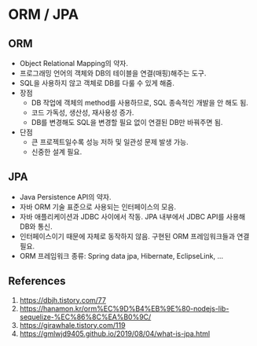 # ORM / JPA

## ORM

- Object Relational Mapping의 약자.
- 프로그래밍 언어의 객체와 DB의 테이블을 연결(매핑)해주는 도구.
- SQL을 사용하지 않고 객체로 DB를 다룰 수 있게 해줌.
- 장점
  - DB 작업에 객체의 method를 사용하므로, SQL 종속적인 개발을 안 해도 됨.
  - 코드 가독성, 생산성, 재사용성 증가.
  - DB를 변경해도 SQL을 변경할 필요 없이 연결된 DB만 바꿔주면 됨.
- 단점
  - 큰 프로젝트일수록 성능 저하 및 일관성 문제 발생 가능.
  - 신중한 설계 필요.

## JPA

- Java Persistence API의 약자.
- 자바 ORM 기술 표준으로 사용되는 인터페이스의 모음.
- 자바 애플리케이션과 JDBC 사이에서 작동. JPA 내부에서 JDBC API를 사용해 DB와 통신.
- 인터페이스이기 때문에 자체로 동작하지 않음. 구현된 ORM 프레임워크들과 연결 필요.
- ORM 프레임워크 종류: Spring data jpa, Hibernate, EclipseLink, ...

## References

1. https://dbjh.tistory.com/77
2. https://hanamon.kr/orm%EC%9D%B4%EB%9E%80-nodejs-lib-sequelize-%EC%86%8C%EA%B0%9C/
3. https://girawhale.tistory.com/119
4. https://gmlwjd9405.github.io/2019/08/04/what-is-jpa.html
